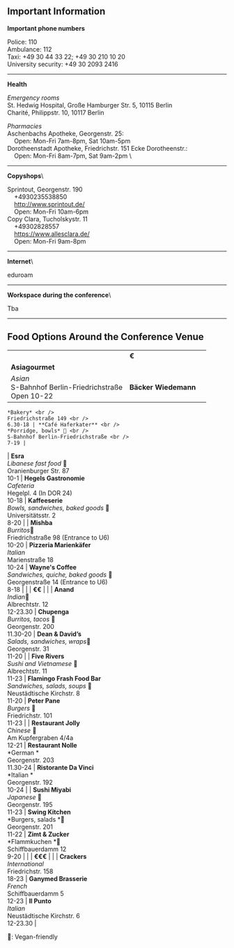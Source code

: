 ## Important Information

**Important phone numbers**

Police: 110\
Ambulance: 112\
Taxi: +49 30 44 33 22; +49 30 210 10 20\
University security: +49 30 2093 2416

***

**Health**

*Emergency rooms*\
St. Hedwig Hospital, Große Hamburger Str. 5, 10115 Berlin\
Charité, Philippstr. 10, 10117 Berlin

*Pharmacies*\
Aschenbachs Apotheke, Georgenstr. 25: \
&nbsp;&nbsp;&nbsp;&nbsp;Open: Mon-Fri 7am-8pm, Sat 10am-5pm\
Dorotheenstadt Apotheke, Friedrichstr. 151 Ecke Dorotheenstr.: \
&nbsp;&nbsp;&nbsp;&nbsp;Open: Mon-Fri 8am-7pm, Sat 9am-2pm \

***

**Copyshops**\

Sprintout, Georgenstr. 190\
&nbsp;&nbsp;&nbsp;&nbsp;+4930235538850\
&nbsp;&nbsp;&nbsp;&nbsp;http://www.sprintout.de/ \
&nbsp;&nbsp;&nbsp;&nbsp;Open: Mon-Fri 10am-6pm\
Copy Clara, Tucholskystr. 11 \
&nbsp;&nbsp;&nbsp;&nbsp;+49302828557\
&nbsp;&nbsp;&nbsp;&nbsp;https://www.allesclara.de/ \
&nbsp;&nbsp;&nbsp;&nbsp;Open: Mon-Fri  9am-8pm 

***

**Internet**\

eduroam

***

**Workspace during the conference**\

Tba

***

## Food Options Around the Conference Venue



|  |  |  |
|-----------|-----------|-----------|
|  | **€** |  |
| **Asiagourmet** 
    *Asian* <br /> S-Bahnhof Berlin-Friedrichstraße <br /> Open 10-22 | **Bäcker Wiedemann** <br /> 
    *Bakery* <br />
    Friedrichstraße 149 <br />
    6.30-18 | **Café Haferkater** <br />
    *Porridge, bowls* 🌿 <br />
    S-Bahnhof Berlin-Friedrichstraße <br />
    7-19 |
| **Esra** <br />
    *Libanese fast food* 🌿<br />
    Oranienburger Str. 87<br />
    10-1 | **Hegels Gastronomie**<br />
    *Cafeteria* <br />
    Hegelpl. 4 (In DOR 24)<br />
    10-18 | **Kaffeeserie**<br />
    *Bowls, sandwiches, baked goods* 🌿<br />
    Universitätsstr. 2<br />
    8-20 | 
| **Mishba**<br />
    *Burritos*🌿 <br />
    Friedrichstraße 98 (Entrance to U6)<br />
    10-20 | **Pizzeria Marienkäfer**<br />
    *Italian*<br />
    Marienstraße 18<br />
    10-24 | **Wayne's Coffee**<br />
    *Sandwiches, quiche, baked goods* 🌿<br />
    Georgenstraße 14 (Entrance to U6)<br />
    8-18 | 
|  | **€€** |  | 
| **Anand**<br />
    *Indian*🌿<br />
    Albrechtstr. 12<br />
    12-23.30 | **Chupenga**<br />
    *Burritos, tacos* 🌿<br />
    Georgenstr. 200<br />
    11.30-20 | **Dean & David’s**<br />
    *Salads, sandwiches, wraps*🌿<br />
    Georgenstr. 31<br />
    11-20 | 
| **Five Rivers**<br />
    *Sushi and Vietnamese* 🌿 <br />
    Albrechtstr. 11<br />
    11-23 | **Flamingo Frash Food Bar** <br />
    *Sandwiches, salads, soups* 🌿<br />
    Neustädtische Kirchstr. 8<br />
    11-20 | **Peter Pane** <br />
    *Burgers* 🌿<br />
    Friedrichstr. 101<br />
    11-23 | 
| **Restaurant Jolly**<br />
    *Chinese* 🌿<br />
    Am Kupfergraben 4/4a<br />
    12-21 | **Restaurant Nolle**<br />
    *German  *<br />
    Georgenstr. 203<br />
    11.30-24 | **Ristorante Da Vinci**<br />
    *Italian *<br />
    Georgenstr. 192<br />
    10-24 | 
| **Sushi Miyabi**<br />
    *Japanese* 🌿<br />
    Georgenstr. 195<br />
    11-23 | **Swing Kitchen**<br />
    *Burgers, salads *🌿<br />
    Georgenstr. 201<br />
    11-22 | **Zimt & Zucker**<br />
    *Flammkuchen *🌿<br />
    Schiffbauerdamm 12<br />
    9-20 | 
|  | **€€€** |  | 
| **Crackers**<br />
    *International*<br />
    Friedrichstr. 158<br />
    18-23 | **Ganymed Brasserie**<br />
    *French*<br />
    Schiffbauerdamm 5<br />
    12-23 | **Il Punto**<br />
    *Italian*<br />
    Neustädtische Kirchstr. 6<br />
    12-23.30 | 
    
🌿: Vegan-friendly
